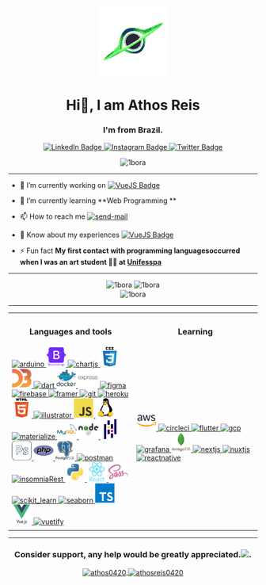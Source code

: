 <div id="header" align="center">
    <img src="https://raw.githubusercontent.com/1bora/1bora/main/2924502035%20(4).gif" />
  </div> 
  
  <h1 align="center"> Hi👋, I am Athos Reis</h1>
  <h3 align="center">I'm from Brazil.</h3>
  
  
  <div id="badges" align="center">
    <a href="https://www.linkedin.com/in/athosreis77/">
      <img src="https://img.shields.io/badge/LinkedIn-blue?style=for-the-badge&logo=linkedin&logoColor=white" alt="LinkedIn Badge"/>
    </a>
    <a href="https://www.instagram.com/">
      <img src="https://img.shields.io/badge/Instagram-C13584?style=for-the-badge&logo=instagram&logoColor=white" alt="Instagram Badge"/>
    </a>
    <a href="https://twitter.com/AthosReis840">
      <img src="https://img.shields.io/badge/Twitter-blue?style=for-the-badge&logo=twitter&logoColor=white" alt="Twitter Badge"/>
    </a>
  </div>
  
  <p align="center"> <img src="https://komarev.com/ghpvc/?username=1bora&label=Profile%20views&color=0e75b6&style=flat" alt="1bora" /> </p>
  
  ---
  
  - 🔭 I’m currently working on <a href="">
      <img src="https://img.shields.io/badge/WebSite-008a3d?style=flat-square&logo=vuedotjs" alt="VueJS Badge"/>
    </a>
  
  - 🌱 I’m currently learning **Web Programming **
  
  - 📫 How to reach me <a href="mailto:athos3655@gmail.com">
      <img src="https://img.shields.io/badge/Gmail-Contact me.-red?style=flat-square&logo=gmail" alt="send-mail"/>
    </a>
  
  - 📄 Know about my experiences <a href="https://www.linkedin.com/in/athosreis77/">
      <img src="https://img.shields.io/badge/LinkedIn-LinkedIn-blue?style=flat-square&logo=linkedin" alt="VueJS Badge"/>
    </a>
  
  - ⚡ Fun fact **My first contact with programming languages ​​occurred when I was an art student 🧑‍🎨 at <a href='https://www.unifesspa.edu.br/'>Unifesspa</a>**
  
  ---
  
  <div id='stats' align='center'>
    <img  src="https://github-readme-stats.vercel.app/api?username=1bora&show_icons=true&theme=chartreuse-dark&locale=en" alt="1bora"/>
  <img  src="https://github-readme-streak-stats.herokuapp.com?user=1bora&theme=chartreuse-dark&date_format=j%20M%5B%20Y%5D&currStreakNum=7023DD&fire=7023DD" alt="1bora" />
  </div>

  <div id='stats' align='center'>
        <img align="center" src="https://github-readme-stats.vercel.app/api/top-langs?username=1bora&show_icons=true&l&theme=aura&langs_count=10&ocale=en&layout=compact" alt="1bora" />
  </div>
  
  ---
  
  <table align='center'>
    <tr>
      <th><h3>Languages and tools</h3></th>
      <th><h3>Learning</h3></th>
      <tr>
        <td width='50%'>
          <a href="https://www.arduino.cc/" target="_blank" rel="noreferrer">
              <img
                src="https://cdn.worldvectorlogo.com/logos/arduino-1.svg"
                alt="arduino"
                width="40"
                height="40"
              />
          </a>
          <a href="https://getbootstrap.com" target="_blank" rel="noreferrer">
              <img
                src="https://raw.githubusercontent.com/devicons/devicon/master/icons/bootstrap/bootstrap-plain-wordmark.svg"
                alt="bootstrap"
                width="40"
                height="40"
              />
          </a>
          <a href="https://www.chartjs.org" target="_blank" rel="noreferrer">
              <img
                src="https://www.chartjs.org/media/logo-title.svg"
                alt="chartjs"
                width="40"
                height="40"
              />
          </a> 
          <a href="https://www.w3schools.com/css/" target="_blank" rel="noreferrer">
              <img
                src="https://raw.githubusercontent.com/devicons/devicon/master/icons/css3/css3-original-wordmark.svg"
                alt="css3"
                width="40"
                height="40"
              />
          </a>
          <a href="https://d3js.org/" target="_blank" rel="noreferrer">
              <img
                src="https://raw.githubusercontent.com/devicons/devicon/master/icons/d3js/d3js-original.svg"
                alt="d3js"
                width="40"
                height="40"
              />
         </a>
         <a href="https://dart.dev" target="_blank" rel="noreferrer">
              <img
                src="https://www.vectorlogo.zone/logos/dartlang/dartlang-icon.svg"
                alt="dart"
                width="40"
                height="40"
              />
         </a>
         <a href="https://www.docker.com/" target="_blank" rel="noreferrer">
              <img
                src="https://raw.githubusercontent.com/devicons/devicon/master/icons/docker/docker-original-wordmark.svg"
                alt="docker"
                width="40"
                height="40"
              />
         </a>
         <a href="https://expressjs.com" target="_blank" rel="noreferrer">
              <img
                src="https://raw.githubusercontent.com/devicons/devicon/master/icons/express/express-original-wordmark.svg"
                alt="express"
                width="40"
                height="40"
              />
         </a>
         <a href="https://www.figma.com/" target="_blank" rel="noreferrer">
              <img
                src="https://www.vectorlogo.zone/logos/figma/figma-icon.svg"
                alt="figma"
                width="40"
                height="40"
              />
         </a>
         <a href="https://firebase.google.com/" target="_blank" rel="noreferrer">
              <img
                src="https://www.vectorlogo.zone/logos/firebase/firebase-icon.svg"
                alt="firebase"
                width="40"
                height="40"
              />
         </a>
         <a href="https://www.framer.com/" target="_blank" rel="noreferrer">
              <img
                src="https://www.vectorlogo.zone/logos/framer/framer-icon.svg"
                alt="framer"
                width="40"
                height="40"
              />
         </a>
         <a href="https://git-scm.com/" target="_blank" rel="noreferrer">
              <img
                src="https://www.vectorlogo.zone/logos/git-scm/git-scm-icon.svg"
                alt="git"
                width="40"
                height="40"
              />
         </a>
         <a href="https://heroku.com" target="_blank" rel="noreferrer">
              <img
                src="https://www.vectorlogo.zone/logos/heroku/heroku-icon.svg"
                alt="heroku"
                width="40"
                height="40"
              />
         </a>
         <a href="https://www.w3.org/html/" target="_blank" rel="noreferrer">
              <img
                src="https://raw.githubusercontent.com/devicons/devicon/master/icons/html5/html5-original-wordmark.svg"
                alt="html5"
                width="40"
                height="40"
              />
         </a>
         <a
              href="https://www.adobe.com/in/products/illustrator.html"
              target="_blank"
              rel="noreferrer"
            >
              <img
                src="https://www.vectorlogo.zone/logos/adobe_illustrator/adobe_illustrator-icon.svg"
                alt="illustrator"
                width="40"
                height="40"
              />
         </a>
         <a
              href="https://developer.mozilla.org/en-US/docs/Web/JavaScript"
              target="_blank"
              rel="noreferrer"
            >
              <img
                src="https://raw.githubusercontent.com/devicons/devicon/master/icons/javascript/javascript-original.svg"
                alt="javascript"
                width="40"
                height="40"
              />
         </a>
         <a href="https://www.linux.org/" target="_blank" rel="noreferrer">
              <img
                src="https://raw.githubusercontent.com/devicons/devicon/master/icons/linux/linux-original.svg"
                alt="linux"
                width="40"
                height="40"
              />
         </a>
         <a href="https://materializecss.com/" target="_blank" rel="noreferrer">
              <img
                src="https://raw.githubusercontent.com/prplx/svg-logos/5585531d45d294869c4eaab4d7cf2e9c167710a9/svg/materialize.svg"
                alt="materialize"
                width="40"
                height="40"
              />
         </a>
         <a href="https://www.mysql.com/" target="_blank" rel="noreferrer">
              <img
                src="https://raw.githubusercontent.com/devicons/devicon/master/icons/mysql/mysql-original-wordmark.svg"
                alt="mysql"
                width="40"
                height="40"
              />
         </a>
         <a href="https://nodejs.org" target="_blank" rel="noreferrer">
              <img
                src="https://raw.githubusercontent.com/devicons/devicon/master/icons/nodejs/nodejs-original-wordmark.svg"
                alt="nodejs"
                width="40"
                height="40"
              />
         </a>
         <a href="https://pandas.pydata.org/" target="_blank" rel="noreferrer">
              <img
                src="https://raw.githubusercontent.com/devicons/devicon/2ae2a900d2f041da66e950e4d48052658d850630/icons/pandas/pandas-original.svg"
                alt="pandas"
                width="40"
                height="40"
              />
         </a>
         <a href="https://www.photoshop.com/en" target="_blank" rel="noreferrer">
              <img
                src="https://raw.githubusercontent.com/devicons/devicon/master/icons/photoshop/photoshop-line.svg"
                alt="photoshop"
                width="40"
                height="40"
              />
         </a>
         <a href="https://www.php.net" target="_blank" rel="noreferrer">
              <img
                src="https://raw.githubusercontent.com/devicons/devicon/master/icons/php/php-original.svg"
                alt="php"
                width="40"
                height="40"
              />
         </a>
         <a href="https://www.postgresql.org" target="_blank" rel="noreferrer">
              <img
                src="https://raw.githubusercontent.com/devicons/devicon/master/icons/postgresql/postgresql-original-wordmark.svg"
                alt="postgresql"
                width="40"
                height="40"
              />
         </a>
         <a href="https://postman.com" target="_blank" rel="noreferrer">
              <img
                src="https://www.vectorlogo.zone/logos/getpostman/getpostman-icon.svg"
                alt="postman"
                width="40"
                height="40"
              />
         </a>
         <a href="https://insomnia.rest/" target="_blank" rel="noreferrer">
              <img
                src="https://raw.githubusercontent.com/get-icon/geticon/fc0f660daee147afb4a56c64e12bde6486b73e39/icons/insomnia.svg"
                alt="insomniaRest"
                width="40"
                height="40"
              />
         </a>
         <a href="https://www.python.org" target="_blank" rel="noreferrer">
              <img
                src="https://raw.githubusercontent.com/devicons/devicon/master/icons/python/python-original.svg"
                alt="python"
                width="40"
                height="40"
              />
         </a>
         <a href="https://reactjs.org/" target="_blank" rel="noreferrer">
              <img
                src="https://raw.githubusercontent.com/devicons/devicon/master/icons/react/react-original-wordmark.svg"
                alt="react"
                width="40"
                height="40"
              />
         </a>
         <a href="https://sass-lang.com" target="_blank" rel="noreferrer">
              <img
                src="https://raw.githubusercontent.com/devicons/devicon/master/icons/sass/sass-original.svg"
                alt="sass"
                width="40"
                height="40"
              />
         </a>
         <a href="https://scikit-learn.org/" target="_blank" rel="noreferrer">
              <img
                src="https://upload.wikimedia.org/wikipedia/commons/0/05/Scikit_learn_logo_small.svg"
                alt="scikit_learn"
                width="40"
                height="40"
              />
         </a>
         <a href="https://seaborn.pydata.org/" target="_blank" rel="noreferrer">
              <img
                src="https://seaborn.pydata.org/_images/logo-mark-lightbg.svg"
                alt="seaborn"
                width="40"
                height="40"
              />
         </a>
         <a href="https://www.typescriptlang.org/" target="_blank" rel="noreferrer">
              <img
                src="https://raw.githubusercontent.com/devicons/devicon/master/icons/typescript/typescript-original.svg"
                alt="typescript"
                width="40"
                height="40"
              />
         </a>
         <a href="https://vuejs.org/" target="_blank" rel="noreferrer">
              <img
                src="https://raw.githubusercontent.com/devicons/devicon/master/icons/vuejs/vuejs-original-wordmark.svg"
                alt="vuejs"
                width="40"
                height="40"
              />
         </a>
         <a href="https://vuetifyjs.com/en/" target="_blank" rel="noreferrer">
              <img
                src="https://bestofjs.org/logos/vuetify.svg"
                alt="vuetify"
                width="40"
                height="40"
              />
         </a>
        </td>
        <td width='50%'>
         <a href="https://aws.amazon.com" target="_blank" rel="noreferrer">
              <img
                src="https://raw.githubusercontent.com/devicons/devicon/master/icons/amazonwebservices/amazonwebservices-original-wordmark.svg"
                alt="aws"
                width="40"
                height="40"
              />
         </a>
         <a href="https://circleci.com" target="_blank" rel="noreferrer">
              <img
                src="https://www.vectorlogo.zone/logos/circleci/circleci-icon.svg"
                alt="circleci"
                width="40"
                height="40"
              />
         </a>
         <a href="https://flutter.dev" target="_blank" rel="noreferrer">
              <img
                src="https://www.vectorlogo.zone/logos/flutterio/flutterio-icon.svg"
                alt="flutter"
                width="40"
                height="40"
              />
         </a>
         <a href="https://cloud.google.com" target="_blank" rel="noreferrer">
              <img
                src="https://www.vectorlogo.zone/logos/google_cloud/google_cloud-icon.svg"
                alt="gcp"
                width="40"
                height="40"
              />
         </a>
         <a href="https://grafana.com" target="_blank" rel="noreferrer">
              <img
                src="https://www.vectorlogo.zone/logos/grafana/grafana-icon.svg"
                alt="grafana"
                width="40"
                height="40"
              />
         </a>
         <a href="https://www.mongodb.com/" target="_blank" rel="noreferrer">
              <img
                src="https://raw.githubusercontent.com/devicons/devicon/master/icons/mongodb/mongodb-original-wordmark.svg"
                alt="mongodb"
                width="40"
                height="40"
              />
         </a>
         <a href="https://nextjs.org/" target="_blank" rel="noreferrer">
              <img
                src="https://cdn.worldvectorlogo.com/logos/nextjs-2.svg"
                alt="nextjs"
                width="40"
                height="40"
              />
         </a>
         <a href="https://nuxtjs.org/" target="_blank" rel="noreferrer">
              <img
                src="https://www.vectorlogo.zone/logos/nuxtjs/nuxtjs-icon.svg"
                alt="nuxtjs"
                width="40"
                height="40"
              />
         </a>
         <a href="https://reactnative.dev/" target="_blank" rel="noreferrer">
              <img
                src="https://reactnative.dev/img/header_logo.svg"
                alt="reactnative"
                width="40"
                height="40"
              />
         </a>
        </td>
      </tr>
      <tr>
        <td></td>
        <td></td>
      </tr>
    </tr>
  <table>
    
  ---
  <div id='stats' align='center'>

  <div id='support' align='center'>
  <h3 >Consider support, any help would be greatly appreciated.<img src="https://media.giphy.com/media/NEvPzZ8bd1V4Y/giphy.gif" width="77" />. 
    
  </h3>

  <p><a href="https://www.buymeacoffee.com/athos0420"> <img align="center" src="https://cdn.buymeacoffee.com/buttons/v2/default-yellow.png" height="50" width="210" alt="athos0420" /></a><a href="https://ko-fi.com/athosreis0420"> <img align="center" src="https://cdn.ko-fi.com/cdn/kofi3.png?v=3" height="50" width="210" alt="athosreis0420" /></a></p><br><br>
  
 </div>
    
